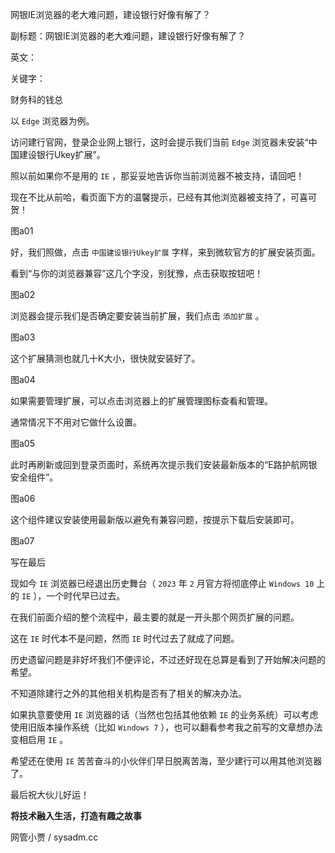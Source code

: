 网银IE浏览器的老大难问题，建设银行好像有解了？

副标题：网银IE浏览器的老大难问题，建设银行好像有解了？

英文：

关键字：



财务科的钱总



以 `Edge` 浏览器为例。

访问建行官网，登录企业网上银行，这时会提示我们当前 `Edge` 浏览器未安装“中国建设银行Ukey扩展”。

照以前如果你不是用的 `IE` ，那妥妥地告诉你当前浏览器不被支持，请回吧！

现在不比从前哈，看页面下方的温馨提示，已经有其他浏览器被支持了，可喜可贺！

图a01



好，我们照做，点击 `中国建设银行Ukey扩展` 字样，来到微软官方的扩展安装页面。

看到“与你的浏览器兼容”这几个字没，别犹豫，点击获取按钮吧！

图a02



浏览器会提示我们是否确定要安装当前扩展，我们点击 `添加扩展` 。

图a03



这个扩展猜测也就几十K大小，很快就安装好了。

图a04



如果需要管理扩展，可以点击浏览器上的扩展管理图标查看和管理。

通常情况下不用对它做什么设置。

图a05



此时再刷新或回到登录页面时，系统再次提示我们安装最新版本的“E路护航网银安全组件”。

图a06



这个组件建议安装使用最新版以避免有兼容问题，按提示下载后安装即可。

图a07



写在最后

现如今 `IE` 浏览器已经退出历史舞台（ `2023` 年 `2` 月官方将彻底停止 `Windows 10` 上的 `IE` ），一个时代早已过去。

在我们前面介绍的整个流程中，最主要的就是一开头那个网页扩展的问题。

这在 `IE` 时代本不是问题，然而 `IE` 时代过去了就成了问题。

历史遗留问题是非好坏我们不便评论，不过还好现在总算是看到了开始解决问题的希望。

不知道除建行之外的其他相关机构是否有了相关的解决办法。

如果执意要使用 `IE` 浏览器的话（当然也包括其他依赖 `IE` 的业务系统）可以考虑使用旧版本操作系统（比如 `Windows 7` ），也可以翻看参考我之前写的文章想办法变相启用 `IE` 。

希望还在使用 `IE` 苦苦奋斗的小伙伴们早日脱离苦海，至少建行可以用其他浏览器了。

最后祝大伙儿好运！





**将技术融入生活，打造有趣之故事**

网管小贾 / sysadm.cc